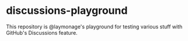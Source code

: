 # discussions-playground

This repository is @laymonage's playground for testing various stuff with GitHub's Discussions feature.
